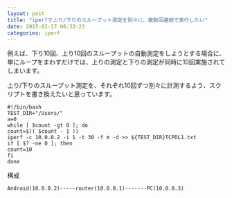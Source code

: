 ```yaml
---
layout: post
title: "iperfで上り/下りのスループット測定を別々に、複数回連続で実行したい"
date: 2015-02-17 06:33:23
categories: iperf
---
```

<p>例えば、下り10回、上り10回のスループットの自動測定をしようとする場合に、<br>
単にループをまわすだけでは、上りの測定と下りの測定が同時に10回実施されてしまいます。</p>

<p>上り/下りのスループット測定を、それぞれ10回ずつ別々に計測するよう、スクリプトを書き換えたいと思っています。</p>

<pre><code>#!/bin/bash
TEST_DIR="/Users/"
a=0
while [ $count -gt 0 ]; do
count=$(( $count - 1 ))
iperf -c 10.0.0.2 -i 1 -t 30 -f m -d &gt;&gt; ${TEST_DIR}TCPDL1.txt
if [ $? -ne 0 ]; then 
count=10
fi
done
</code></pre>

<p>構成</p>

<pre><code>Android(10.0.0.2)-----router(10.0.0.1)-------PC(10.0.0.3)
</code></pre>
